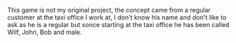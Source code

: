 This game is not my original project, the concept came from a regular customer at the taxi office I work at, I don't know his name and don't like to ask as he is a regular but sonce starting at the taxi office he has been called Wilf, John, Bob and male.

